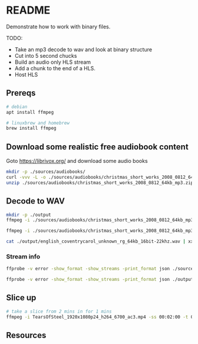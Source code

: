 # README

Demonstrate how to work with binary files.

TODO:

* Take an mp3 decode to wav and look at binary structure
* Cut into 5 second chucks
* Build an audio only HLS stream
* Add a chunk to the end of a HLS.
* Host HLS

## Prereqs

```sh
# debian
apt install ffmpeg

# linuxbrew and homebrew
brew install ffmpeg
```

## Download some realistic free audiobook content

Goto https://librivox.org/ and download some audio books  

```sh
mkdir -p ./sources/audiobooks/  
curl -vvv -L -o ./sources/audiobooks/christmas_short_works_2008_0812_64kb_mp3.zip http://www.archive.org/download/christmas_short_works_2008_0812/christmas_short_works_2008_0812_64kb_mp3.zip
unzip ./sources/audiobooks/christmas_short_works_2008_0812_64kb_mp3.zip -d ./sources/audiobooks/christmas_short_works_2008_0812_64kb_mp3
```

## Decode to WAV

```sh
mkdir -p ./output
ffmpeg -i ./sources/audiobooks/christmas_short_works_2008_0812_64kb_mp3/english_coventrycarol_unknown_rg_64kb.mp3 ./output/english_coventrycarol_unknown_rg_64kb.wav

ffmpeg -i ./sources/audiobooks/christmas_short_works_2008_0812_64kb_mp3/english_coventrycarol_unknown_rg_64kb.mp3 -ac 1 -ar 22000 ./output/english_coventrycarol_unknown_rg_64kb_16bit-22khz.wav
```

```sh
cat ./output/english_coventrycarol_unknown_rg_64kb_16bit-22khz.wav | xxd 
```

### Stream info

```sh
ffprobe -v error -show_format -show_streams -print_format json ./sources/audiobooks/christmas_short_works_2008_0812_64kb_mp3/english_coventrycarol_unknown_rg_64kb.mp3 | jq . 

ffprobe -v error -show_format -show_streams -print_format json ./output/english_coventrycarol_unknown_rg_64kb_16bit-22khz.wav | jq . 
```



## Slice up

```sh
# take a slice from 2 mins in for 1 mins
ffmpeg -i TearsOfSteel_1920x1080p24_h264_6700_ac3.mp4 -ss 00:02:00 -t 00:03:00 -vcodec copy -acodec copy TearsOfSteel_1920x1080p24_h264_6700_ac3.slice.mp4
```

## Resources